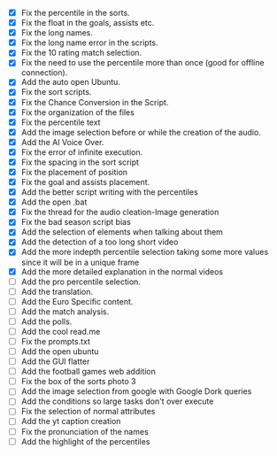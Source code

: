 - [x] Fix the percentile in the sorts.
- [x] Fix the float in the goals, assists etc.
- [x] Fix the long names.
- [x] Fix the long name error in the scripts.
- [x] Fix the 10 rating match selection.
- [x] Fix the need to use the percentile more than once (good for offline connection).
- [x] Add the auto open Ubuntu.
- [x] Fix the sort scripts.
- [x] Fix the Chance Conversion in the Script.
- [x] Fix the organization of the files
- [x] Fix the percentile text
- [x] Add the image selection before or while the creation of the audio.
- [x] Add the AI Voice Over.
- [x] Fix the error of infinite execution.
- [x] Fix the spacing in the sort script
- [x] Fix the placement of position
- [x] Fix the goal and assists placement.
- [x] Add the better script writing with the percentiles
- [x] Add the open .bat
- [x] Fix the thread for the audio cleation-Image generation
- [x] Fix the bad season script bias
- [x] Add the selection of elements when talking about them
- [x] Add the detection of a too long short video
- [x] Add the more indepth percentile selection taking some more values since it will be in a unique frame
- [x] Add the more detailed explanation in the normal videos
- [ ] Add the pro percentile selection.
- [ ] Add the translation.
- [ ] Add the Euro Specific content.
- [ ] Add the match analysis.
- [ ] Add the polls.
- [ ] Add the cool read.me
- [ ] Fix the prompts.txt
- [ ] Add the open ubuntu
- [ ] Add the GUI flatter
- [ ] Add the football games web addition
- [ ] Fix the box of the sorts photo 3
- [ ] Add the image selection from google with Google Dork queries
- [ ] Add the conditions so large tasks don't over execute
- [ ] Fix the selection of normal attributes
- [ ] Add the yt caption creation
- [ ] Fix the pronunciation of the names
- [ ] Add the highlight of the percentiles